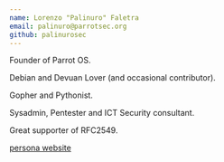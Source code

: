 ```yaml
---
name: Lorenzo "Palinuro" Faletra
email: palinuro@parrotsec.org
github: palinurosec
---
```


Founder of Parrot OS.

Debian and Devuan Lover (and occasional contributor).

Gopher and Pythonist.

Sysadmin, Pentester and ICT Security consultant.

Great supporter of RFC2549.

[persona website](https://palinuro.dev)
